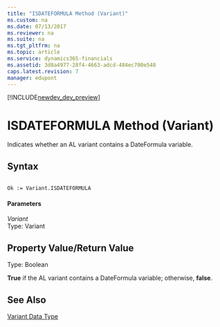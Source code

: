 ```yaml
---
title: "ISDATEFORMULA Method (Variant)"
ms.custom: na
ms.date: 07/13/2017
ms.reviewer: na
ms.suite: na
ms.tgt_pltfrm: na
ms.topic: article
ms.service: dynamics365-financials
ms.assetid: 3d8a4977-28f4-4663-adcd-484ec700e548
caps.latest.revision: 7
manager: edupont
---
```


[!INCLUDE[newdev_dev_preview](../includes/newdev_dev_preview.md)]

# ISDATEFORMULA Method (Variant)
Indicates whether an AL variant contains a DateFormula variable.  
  
## Syntax  
  
```  
  
Ok := Variant.ISDATEFORMULA  
```  
  
#### Parameters  
 *Variant*  
 Type: Variant  
  
## Property Value/Return Value  
 Type: Boolean  
  
 **True** if the AL variant contains a DateFormula variable; otherwise, **false**.  
  
## See Also  
 [Variant Data Type](../datatypes/devenv-variant-data-type.md)